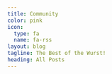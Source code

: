 ```yaml
---
title: Community
color: pink
icon:
  type: fa
  name: fa-rss
layout: blog
tagline: The Best of the Wurst!
heading: All Posts
---
```

